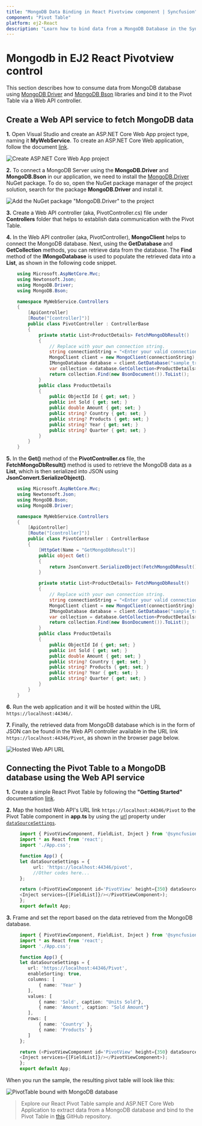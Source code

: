 ```yaml
---
title: "MongoDB Data Binding in React Pivotview component | Syncfusion"
component: "Pivot Table"
platform: ej2-React
description: "Learn how to bind data from a MongoDB Database in the Syncfusion React Pivot Table of Syncfusion Essential JS 2 and more."
---
```


# Mongodb in EJ2 React Pivotview control

This section describes how to consume data from MongoDB database using [MongoDB Driver](https://www.nuget.org/packages/MongoDB.Driver) and [MongoDB Bson](https://www.nuget.org/packages/MongoDB.Bson) libraries and bind it to the Pivot Table via a Web API controller.

## Create a Web API service to fetch MongoDB data

**1.** Open Visual Studio and create an ASP.NET Core Web App project type, naming it **MyWebService**. To create an ASP.NET Core Web application, follow the document [link](https://learn.microsoft.com/en-us/visualstudio/get-started/csharp/tutorial-aspnet-core?view=vs-2022).

![Create ASP.NET Core Web App project](../images/azure-asp-core-web-service-create.png)

**2.** To connect a MongoDB Server using the **MongoDB.Driver** and **MongoDB.Bson** in our application, we need to install the [MongoDB.Driver](https://www.nuget.org/packages/MongoDB.Driver/) NuGet package. To do so, open the NuGet package manager of the project solution, search for the package **MongoDB.Driver** and install it.

![Add the NuGet package "MongoDB.Driver" to the project](../images/mongodb-data-nuget-package-install.png)

**3.** Create a Web API controller (aka, PivotController.cs) file under **Controllers** folder that helps to establish data communication with the Pivot Table.

**4.** In the Web API controller (aka, PivotController), **MongoClient** helps to connect the MongoDB database. Next, using the **GetDatabase** and **GetCollection** methods, you can retrieve data from the database. The **Find** method of the **IMongoDatabase** is used to populate the retrieved data into a **List**, as shown in the following code snippet.

```csharp
    using Microsoft.AspNetCore.Mvc;
    using Newtonsoft.Json;
    using MongoDB.Driver;
    using MongoDB.Bson;

    namespace MyWebService.Controllers
    {
        [ApiController]
        [Route("[controller]")]
        public class PivotController : ControllerBase
        {
            private static List<ProductDetails> FetchMongoDbResult()
            {
                // Replace with your own connection string.
                string connectionString = "<Enter your valid connection string here>";
                MongoClient client = new MongoClient(connectionString);
                IMongoDatabase database = client.GetDatabase("sample_training");
                var collection = database.GetCollection<ProductDetails>("ProductDetails");
                return collection.Find(new BsonDocument()).ToList();
            }
            public class ProductDetails
            {
                public ObjectId Id { get; set; }
                public int Sold { get; set; }
                public double Amount { get; set; }
                public string? Country { get; set; }
                public string? Products { get; set; }
                public string? Year { get; set; }
                public string? Quarter { get; set; }
            }
        }
    }

```

**5.** In the **Get()** method of the **PivotController.cs** file, the **FetchMongoDbResult()** method is used to retrieve the MongoDB data as a **List**, which is then serialized into JSON using **JsonConvert.SerializeObject()**.

```csharp
    using Microsoft.AspNetCore.Mvc;
    using Newtonsoft.Json;
    using MongoDB.Bson;
    using MongoDB.Driver;

    namespace MyWebService.Controllers
    {
        [ApiController]
        [Route("[controller]")]
        public class PivotController : ControllerBase
        {
            [HttpGet(Name = "GetMongoDbResult")]
            public object Get()
            {
                return JsonConvert.SerializeObject(FetchMongoDbResult());
            }

            private static List<ProductDetails> FetchMongoDbResult()
            {
                // Replace with your own connection string.
                string connectionString = "<Enter your valid connection string here>";
                MongoClient client = new MongoClient(connectionString);
                IMongoDatabase database = client.GetDatabase("sample_training");
                var collection = database.GetCollection<ProductDetails>("ProductDetails");
                return collection.Find(new BsonDocument()).ToList();
            }
            public class ProductDetails
            {
                public ObjectId Id { get; set; }
                public int Sold { get; set; }
                public double Amount { get; set; }
                public string? Country { get; set; }
                public string? Products { get; set; }
                public string? Year { get; set; }
                public string? Quarter { get; set; }
            }
        }
    }

```

**6.** Run the web application and it will be hosted within the URL `https://localhost:44346/`.

**7.** Finally, the retrieved data from MongoDB database which is in the form of JSON can be found in the Web API controller available in the URL link `https://localhost:44346/Pivot`, as shown in the browser page below.

![Hosted Web API URL](../images/mongodb-data.png)

## Connecting the Pivot Table to a MongoDB database using the Web API service

**1.** Create a simple React Pivot Table by following the **"Getting Started"** documentation [link](../getting-started).

**2.** Map the hosted Web API's URL link `https://localhost:44346/Pivot` to the Pivot Table component in **app.ts** by using the [url](https://ej2.syncfusion.com/react/documentation/api/pivotview/dataSourceSettings/#url) property under [`dataSourceSettings`](https://ej2.syncfusion.com/react/documentation/api/pivotview/dataSourceSettings/).

```typescript
     import { PivotViewComponent, FieldList, Inject } from '@syncfusion/ej2-react-pivotview';
     import * as React from 'react';
     import './App.css';

     function App() {
     let dataSourceSettings = {
          url: 'https://localhost:44346/pivot',
          //Other codes here...
     };

     return (<PivotViewComponent id='PivotView' height={350} dataSourceSettings={dataSourceSettings} showFieldList={true}>
     <Inject services={[FieldList]}/></PivotViewComponent>);
     };
     export default App;

```

**3.** Frame and set the report based on the data retrieved from the MongoDB database.

```typescript
     import { PivotViewComponent, FieldList, Inject } from '@syncfusion/ej2-react-pivotview';
     import * as React from 'react';
     import './App.css';

     function App() {
     let dataSourceSettings = {
        url: 'https://localhost:44346/Pivot',
        enableSorting: true,
        columns: [
            { name: 'Year' }
        ],
        values: [
            { name: 'Sold', caption: "Units Sold"},
            { name: 'Amount', caption: "Sold Amount"}
        ],
        rows: [
            { name: 'Country' },
            { name: 'Products' }
        ]
     };

     return (<PivotViewComponent id='PivotView' height={350} dataSourceSettings={dataSourceSettings} showFieldList={true}>
     <Inject services={[FieldList]}/></PivotViewComponent>);
     };
     export default App;
```

When you run the sample, the resulting pivot table will look like this:

![PivotTable bound with MongoDB database](../images/mongodb-data-binding.png)

> Explore our React Pivot Table sample and ASP.NET Core Web Application to extract data from a MongoDB database and bind to the Pivot Table in [this](https://github.com/SyncfusionExamples/how-to-bind-MongoDB-to-pivot-table) GitHub repository.